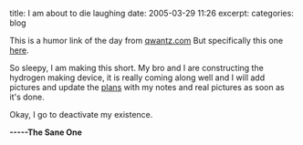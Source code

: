 title: I am about to die laughing
date: 2005-03-29 11:26
excerpt: 
categories: blog

This is a humor link of the day from [qwantz.com](http://qwantz.com/)
But specifically this one [here](http://www.qwantz.com/index.pl?comic=14).

So sleepy, I am making this short. My bro and I are constructing the hydrogen making device, it is really coming along well and I will add pictures and update the [plans](http://geocities.com/cyber_scapes/invent/invent1.htm) with my notes and real pictures as soon as it's done.

Okay, I go to deactivate my existence.
<!--http://www.dieselsweeties.com/archive.php?s=732-->

**-----The Sane One**